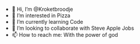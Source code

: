 - 👋 Hi, I’m @Kroketbroodje
- 👀 I’m interested in Pizza
- 🌱 I’m currently learning Code
- 💞️ I’m looking to collaborate with Steve Apple Jobs
- 📫 How to reach me: With the power of god

<!---
Kroketbroodje/Kroketbroodje is a ✨ special ✨ repository because its `README.md` (this file) appears on your GitHub profile.
You can click the Preview link to take a look at your changes.
--->
